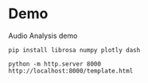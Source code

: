# Demo
Audio Analysis demo

```
pip install librosa numpy plotly dash
```

```
python -m http.server 8000
http://localhost:8000/template.html
```
